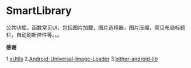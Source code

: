 # SmartLibrary
公共UI库，函数常见UI，包括图片加载，图片选择器，图片压缩，常见布局标题栏，自动刷新控件等。。。


**感谢**

1.[xUtils](https://github.com/wyouflf/xUtils) 
2.[Android-Universal-Image-Loader](https://github.com/nostra13/Android-Universal-Image-Loader) 
3.[bither-android-lib](https://github.com/bither/bither-android-lib) 
